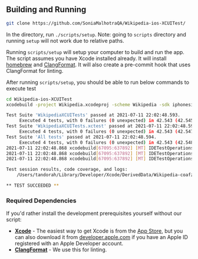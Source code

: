 
## Building and Running

```bash
git clone https://github.com/SoniaMalhotraQA/Wikipedia-ios-XCUITest/

```

In the directory, run `./scripts/setup`.  Note: going to `scripts` directory and running `setup` will not work due to relative paths.

Running `scripts/setup` will setup your computer to build and run the app. The script assumes you have Xcode installed already. It will install [homebrew](https://brew.sh) and [ClangFormat](https://clang.llvm.org/docs/ClangFormat.html). It will also create a pre-commit hook that uses ClangFormat for linting.

After running `scripts/setup`, you should be able to run below commands to execute test

```bash
cd Wikipedia-ios-XCUITest
xcodebuild -project Wikipedia.xcodeproj -scheme Wikipedia -sdk iphonesimulator -destination 'platform=iOS Simulator,name=iPhone 11 Pro Max,OS=14.5' test

Test Suite 'WikipediaXCUITests' passed at 2021-07-11 22:02:48.593.
	 Executed 4 tests, with 0 failures (0 unexpected) in 42.543 (42.545) seconds
Test Suite 'WikipediaXCUITests.xctest' passed at 2021-07-11 22:02:48.594.
	 Executed 4 tests, with 0 failures (0 unexpected) in 42.543 (42.547) seconds
Test Suite 'All tests' passed at 2021-07-11 22:02:48.594.
	 Executed 4 tests, with 0 failures (0 unexpected) in 42.543 (42.548) seconds
2021-07-11 22:02:48.868 xcodebuild[67095:637892] [MT] IDETestOperationsObserverDebug: 57.147 elapsed -- Testing started completed.
2021-07-11 22:02:48.868 xcodebuild[67095:637892] [MT] IDETestOperationsObserverDebug: 0.000 sec, +0.000 sec -- start
2021-07-11 22:02:48.868 xcodebuild[67095:637892] [MT] IDETestOperationsObserverDebug: 57.147 sec, +57.147 sec -- end

Test session results, code coverage, and logs:
	/Users/tandorah/Library/Developer/Xcode/DerivedData/Wikipedia-coafzvcpapoexuadufdahqywjqwu/Logs/Test/Test-Wikipedia-2021.07.11_9-59-07-+0200.xcresult

** TEST SUCCEEDED **
```
### Required Dependencies
If you'd rather install the development prerequisites yourself without our script:

* [**Xcode**](https://itunes.apple.com/us/app/xcode/id497799835) - The easiest way to get Xcode is from the [App Store](https://itunes.apple.com/us/app/xcode/id497799835?mt=12), but you can also download it from [developer.apple.com](https://developer.apple.com/) if you have an Apple ID registered with an Apple Developer account.
* [**ClangFormat**](https://clang.llvm.org/docs/ClangFormat.html) - We use this for linting.
